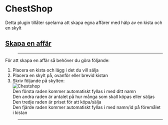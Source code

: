 # ChestShop
Detta plugin tillåter spelarna att skapa egna affärer med hälp av en kista och en skylt

## <ins>Skapa en affär
>---
För att skapa en affär så behöver du göra följande:  
1. Placera en kista och lägg i det du vill sälja  
2. Placera en skylt på, ovanför eller brevid kistan  
3. Skriv följande på skylten:  
![Chestshop](https://proxy.spigotmc.org/cc230ee964c1dc963956c70c61e0562bfbd79cbe?url=https%3A%2F%2Fi.imgur.com%2F55xuTvg.png)  
Den första raden kommer automatiskt fyllas i med ditt namn  
Den andra raden är antalet på hur många som skall köpas eller säljas  
Den tredje raden är priset för att köpa/sälja  
Den fjärde raden kommer automatiskt fyllas i med namn/id på föremålet i kistan
>---